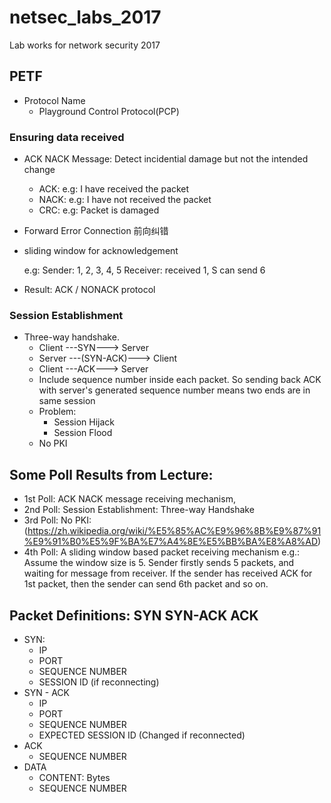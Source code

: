 # netsec_labs_2017
Lab works for network security 2017





## PETF

* Protocol Name
	* Playground Control Protocol(PCP)

### Ensuring data received
* ACK NACK Message: Detect incidential damage but not the intended change
	* ACK: e.g: I have received the packet
	* NACK: e.g: I have not received the packet
	* CRC: e.g: Packet is damaged
* Forward Error Connection 前向纠错

* sliding window for acknowledgement

 	e.g:   Sender: 1, 2, 3, 4, 5
 			Receiver: received 1, S can send 6
* Result: ACK / NONACK protocol

### Session Establishment
* Three-way handshake.
	* Client ---SYN---> Server
	* Server ---(SYN-ACK)---> Client
	* Client ---ACK---> Server
	* Include sequence number inside each packet. So sending back ACK with server's generated sequence number means two ends are in same session
	* Problem: 
		* Session Hijack
		* Session Flood 
	* No PKI


## Some Poll Results from Lecture:

* 1st Poll: ACK NACK message receiving mechanism,
* 2nd Poll: Session Establishment: Three-way Handshake
* 3rd Poll: No PKI: (https://zh.wikipedia.org/wiki/%E5%85%AC%E9%96%8B%E9%87%91%E9%91%B0%E5%9F%BA%E7%A4%8E%E5%BB%BA%E8%A8%AD)
* 4th Poll: A sliding window based packet receiving mechanism
	e.g.: Assume the window size is 5. Sender firstly sends 5 packets, and waiting for message from receiver. If the sender has received ACK for 1st packet, then the sender can send 6th packet and so on.

## Packet Definitions: SYN SYN-ACK ACK
* SYN:
	* IP 
	* PORT
	* SEQUENCE NUMBER
	* SESSION ID (if reconnecting)
* SYN - ACK
	* IP 
	* PORT
	* SEQUENCE NUMBER
	* EXPECTED SESSION ID (Changed if reconnected)
* ACK
	* SEQUENCE NUMBER
* DATA
	* CONTENT: Bytes
	* SEQUENCE NUMBER

